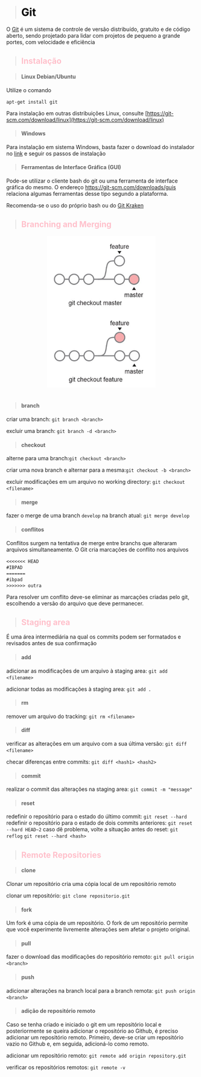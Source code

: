 ># <span style="color:black">Git</span>

O [Git](https://git-scm.com/) é um sistema de controle de versão distribuído, gratuito e de código aberto, sendo projetado para lidar com projetos de pequeno a grande portes, com velocidade e eficiência

>## <span style="color:pink">Instalação</span>

>#### Linux Debian/Ubuntu
Utilize o comando

```
apt-get install git
```
Para instalação em outras distribuições Linux, consulte [https://git-scm.com/download/linux](https://git-scm.com/download/linux)

>#### Windows

Para instalação em sistema Windows, basta fazer o download do instalador no [link](https://git-scm.com/download/win) e seguir os passos de instalação

>#### Ferramentas de Interface Gráfica (GUI)
Pode-se utilizar o cliente bash do git ou uma ferramenta de interface gráfica do mesmo. O endereço https://git-scm.com/downloads/guis relaciona algumas ferramentas desse tipo segundo a plataforma.

Recomenda-se o uso do próprio bash ou do [Git Kraken](https://www.gitkraken.com/)


>## <span style="color:pink">Branching and Merging</span>
<div align="center">
	<img width="auto" height="400" src="images/checkout.jpg" alt="Git">
	<br>
    <br>
</div>

>#### __branch__

criar uma branch: `git branch <branch>`

excluir uma branch: `git branch -d <branch>`

>#### __checkout__

alterne para uma branch:`git checkout <branch>`

criar uma nova branch e alternar para a mesma:`git checkout -b <branch>`

excluir modificações em um arquivo no working directory: `git checkout <filename>`
>#### __merge__

fazer o merge de uma branch `develop` na branch atual: `git merge develop` 

>#### __conflitos__
Conflitos surgem na tentativa de merge entre branchs que alteraram arquivos simultaneamente. O Git cria marcações de conflito nos arquivos

```
<<<<<<< HEAD
#IBPAD
=======
#ibpad
>>>>>>> outra
```

Para resolver um conflito deve-se eliminar as marcações criadas pelo git, escolhendo a versão do arquivo que deve permanecer.

>## <span style="color:pink">Staging area</span>
É uma área intermediária na qual os commits podem ser formatados e revisados antes de sua confirmação
>#### __add__

adicionar as modificações de um arquivo à staging area: `git add <filename>`

adicionar todas as modificações à staging area: `git add .`
>#### __rm__

remover um arquivo do tracking: `git rm <filename>`

>#### __diff__
verificar as alterações em um arquivo com a sua última versão: `git diff <filename>`

checar diferenças entre commits: `git diff <hash1> <hash2>`

>#### __commit__

realizar o commit das alterações na staging area: `git commit -m "message"`

>#### __reset__

redefinir o repositório para o estado do último commit: `git reset --hard`
redefinir o repositório para o estado de dois commits anteriores: `git reset --hard HEAD~2`
caso dê problema, volte a situação antes do reset: `git reflog`
`git reset --hard <hash>`

>## <span style="color:pink">Remote Repositories</span>

>#### __clone__

Clonar um repositório cria uma cópia local de um repositório remoto

clonar um repositório: `git clone repositorio.git`
>#### __fork__

Um fork é uma cópia de um repositório. O fork de um repositório permite que você experimente livremente alterações sem afetar o projeto original.
>#### __pull__

fazer o download das modificações do repositório remoto: `git pull origin <branch>`
>#### __push__

adicionar alterações na branch local para a branch remota: `git push origin <branch>`

>#### __adição de repositório remoto__
Caso se tenha criado e iniciado o git em um repositório local e posteriormente se queira adicionar o repositório ao Github, é preciso adicionar um repositório remoto.
Primeiro, deve-se criar um repositório vazio no Github e, em seguida, adicioná-lo como remoto.

adicionar um repositório remoto: `git remote add origin repository.git`

verificar os repositórios remotos: `git remote -v`